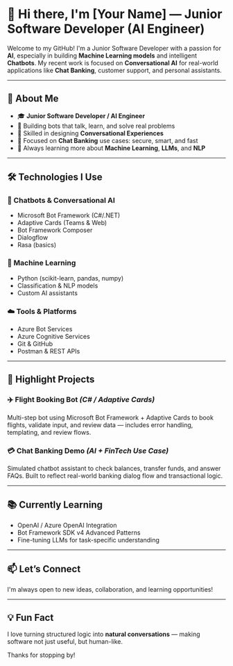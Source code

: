 # 👋 Hi there, I'm [Your Name] — Junior Software Developer (AI Engineer)

Welcome to my GitHub! I'm a Junior Software Developer with a passion for **AI**, especially in building **Machine Learning models** and intelligent **Chatbots**. My recent work is focused on **Conversational AI** for real-world applications like **Chat Banking**, customer support, and personal assistants.

---

## 💼 About Me

- 🎓 **Junior Software Developer / AI Engineer**
- 🤖 Building bots that talk, learn, and solve real problems
- 💬 Skilled in designing **Conversational Experiences**
- 🏦 Focused on **Chat Banking** use cases: secure, smart, and fast
- 🧠 Always learning more about **Machine Learning**, **LLMs**, and **NLP**

---

## 🛠️ Technologies I Use

### 💬 Chatbots & Conversational AI
- Microsoft Bot Framework (C#/.NET)
- Adaptive Cards (Teams & Web)
- Bot Framework Composer
- Dialogflow
- Rasa (basics)

### 🧠 Machine Learning
- Python (scikit-learn, pandas, numpy)
- Classification & NLP models
- Custom AI assistants

### ☁️ Tools & Platforms
- Azure Bot Services
- Azure Cognitive Services
- Git & GitHub
- Postman & REST APIs

---

## 📌 Highlight Projects

### ✈️ Flight Booking Bot *(C# / Adaptive Cards)*
Multi-step bot using Microsoft Bot Framework + Adaptive Cards to book flights, validate input, and review data — includes error handling, templating, and review flows.

### 💳 Chat Banking Demo *(AI + FinTech Use Case)*
Simulated chatbot assistant to check balances, transfer funds, and answer FAQs. Built to reflect real-world banking dialog flow and transactional logic.

---

## 📚 Currently Learning

- OpenAI / Azure OpenAI Integration
- Bot Framework SDK v4 Advanced Patterns
- Fine-tuning LLMs for task-specific understanding

---

## 📫 Let’s Connect

I'm always open to new ideas, collaboration, and learning opportunities!



---

## 💡 Fun Fact

I love turning structured logic into **natural conversations** — making software not just useful, but human-like.

Thanks for stopping by!

